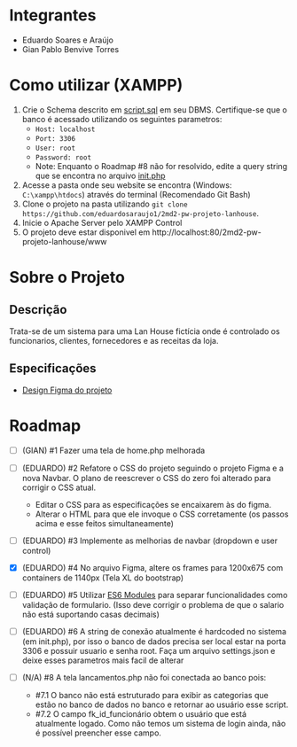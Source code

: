 # Integrantes

-   Eduardo Soares e Araújo
-   Gian Pablo Benvive Torres

# Como utilizar (XAMPP)

1.  Crie o Schema descrito em [script.sql](project-data/banco-de-dados/script.sql) em seu DBMS. Certifique-se que o banco é acessado utilizando os seguintes parametros:
    -   `Host: localhost`
    -   `Port: 3306`
    -   `User: root`
    -   `Password: root`
    -   Note: Enquanto o Roadmap #8 não for resolvido, edite a query string que se encontra no arquivo [init.php](www/database/init.php)
2.  Acesse a pasta onde seu website se encontra (Windows: `C:\xampp\htdocs`) através do terminal (Recomendado Git Bash)
3.  Clone o projeto na pasta utilizando `git clone https://github.com/eduardosaraujo1/2md2-pw-projeto-lanhouse`.
4.  Inicie o Apache Server pelo XAMPP Control
5.  O projeto deve estar disponivel em http://localhost:80/2md2-pw-projeto-lanhouse/www

# Sobre o Projeto

## Descrição

Trata-se de um sistema para uma Lan House fictícia onde é controlado os funcionarios, clientes, fornecedores e as receitas da loja.

## Especificações

-   [Design Figma do projeto](https://www.figma.com/design/PGKnYiHtQ5wEX7GWklSsVg/Projeto-LanHouse?node-id=0-1&t=JGkDWUHh2upO3IXY-1)

# Roadmap

-   [ ] (GIAN) #1 Fazer uma tela de home.php melhorada
-   [ ] (EDUARDO) #2 Refatore o CSS do projeto seguindo o projeto Figma e a nova Navbar. O plano de reescrever o CSS do zero foi alterado para corrigir o CSS atual.
    -   Editar o CSS para as especificações se encaixarem às do figma.
    -   Alterar o HTML para que ele invoque o CSS corretamente (os passos acima e esse feitos simultaneamente)
-   [ ] (EDUARDO) #3 Implemente as melhorias de navbar (dropdown e user control)
-   [x] (EDUARDO) #4 No arquivo Figma, altere os frames para 1200x675 com containers de 1140px (Tela XL do bootstrap)
-   [ ] (EDUARDO) #5 Utilizar [ES6 Modules](https://developer.mozilla.org/en-US/docs/Web/JavaScript/Guide/Modules) para separar funcionalidades como validação de formulario. (Isso deve corrigir o problema de que o salario não está suportando casas decimais)
-   [ ] (EDUARDO) #6 A string de conexão atualmente é hardcoded no sistema (em init.php), por isso o banco de dados precisa ser local estar na porta 3306 e possuir usuario e senha root. Faça um arquivo settings.json e deixe esses parametros mais facil de alterar
-   [ ] (N/A) #8 A tela lancamentos.php não foi conectada ao banco pois:

    -   #7.1 O banco não está estruturado para exibir as categorias que estão no banco de dados no banco e retornar ao usuário esse script.
    -   #7.2 O campo fk_id_funcionário obtem o usuário que está atualmente logado. Como não temos um sistema de login ainda, não é possível preencher esse campo.
